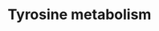 ---
annotations:
- type: Disease Ontology
  value: tyrosinemia type III
- type: Pathway Ontology
  value: tyrosinemia type II pathway
- type: Pathway Ontology
  value: tyrosinemia type I pathway
- type: Disease Ontology
  value: tyrosinemia type I
- type: Disease Ontology
  value: tyrosinemia type II
- type: Pathway Ontology
  value: alkaptonuria pathway
- type: Disease Ontology
  value: inherited metabolic disorder
- type: Pathway Ontology
  value: tyrosine degradation pathway
- type: Disease Ontology
  value: alkaptonuria
- type: Pathway Ontology
  value: tyrosine metabolic pathway
- type: Pathway Ontology
  value: tyrosinemia type III pathway
- type: Pathway Ontology
  value: tyrosinemia pathway
authors:
- L Dupuis
- DeSl
- Egonw
- IreneHemel
- GMKeulen
- MaintBot
- Fehrhart
- AgustinGV
- Eweitz
- Finterly
communities:
- IEM
- RareDiseases
description: This pathway shows the tyrosine degradation pathway as presented in Chapter
  2 of the book of Blau (ISBN 3642403360 (978-3642403361)). Disorders resulting from
  an enzyme defect are highlighted in pink. Red frames mark diagnostically important
  metabolites.
last-edited: 2021-11-30
organisms:
- Homo sapiens
redirect_from:
- /index.php/Pathway:WP4506
- /instance/WP4506
schema-jsonld:
- '@context': https://schema.org/
  '@id': https://wikipathways.github.io/pathways/WP4506.html
  '@type': Dataset
  creator:
    '@type': Organization
    name: WikiPathways
  description: This pathway shows the tyrosine degradation pathway as presented in
    Chapter 2 of the book of Blau (ISBN 3642403360 (978-3642403361)). Disorders resulting
    from an enzyme defect are highlighted in pink. Red frames mark diagnostically
    important metabolites.
  keywords:
  - p-Hydroxyphenyllactate
  - Succinylacetone
  - 4-fumarylacetoacetate(2-)
  - Homogentisate
  - Acetoacetate
  - 4-Hydroxyphenylacetate
  - Fumarylacetoacetase
  - Hawkinsin
  - Tyrosine aminotransferase
  - 4-Hydroxyphenylpyruvate
  - 4-hydroxyphenylpyruvate hydroxylase
  - L-tyrosine
  - Porphobilinogen
  - Fumarate
  - Thiols
  - quinol acetate
  - nitisone
  - 4-hydroxyphenylpyruvate dioxygenase
  - Homogentisate 1,2-dioxygenase
  - 5-Aminolevulinate
  - Succinylacetoacetate
  - '[CO2]'
  - 4-Maleylacetoacetate
  license: CC0
  name: Tyrosine metabolism
seo: CreativeWork
title: Tyrosine metabolism
wpid: WP4506
---